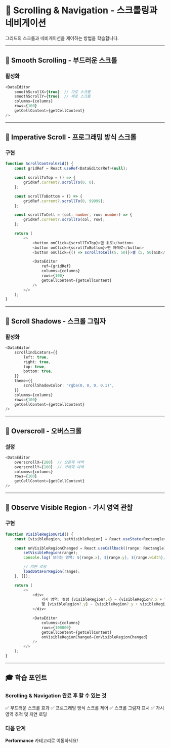 # 🚄 Scrolling & Navigation - 스크롤링과 네비게이션

그리드의 스크롤과 네비게이션을 제어하는 방법을 학습합니다.

---

## 📘 Smooth Scrolling - 부드러운 스크롤

### 활성화
```typescript
<DataEditor
    smoothScrollX={true}  // 가로 스크롤
    smoothScrollY={true}  // 세로 스크롤
    columns={columns}
    rows={100}
    getCellContent={getCellContent}
/>
```

---

## 📘 Imperative Scroll - 프로그래밍 방식 스크롤

### 구현
```typescript
function ScrollControlGrid() {
    const gridRef = React.useRef<DataEditorRef>(null);

    const scrollToTop = () => {
        gridRef.current?.scrollTo(0, 0);
    };

    const scrollToBottom = () => {
        gridRef.current?.scrollTo(0, 99999);
    };

    const scrollToCell = (col: number, row: number) => {
        gridRef.current?.scrollTo(col, row);
    };

    return (
        <>
            <button onClick={scrollToTop}>맨 위로</button>
            <button onClick={scrollToBottom}>맨 아래로</button>
            <button onClick={() => scrollToCell(5, 50)}>셀 (5, 50)으로</button>

            <DataEditor
                ref={gridRef}
                columns={columns}
                rows={100}
                getCellContent={getCellContent}
            />
        </>
    );
}
```

---

## 📘 Scroll Shadows - 스크롤 그림자

### 활성화
```typescript
<DataEditor
    scrollIndicators={{
        left: true,
        right: true,
        top: true,
        bottom: true,
    }}
    theme={{
        scrollShadowColor: "rgba(0, 0, 0, 0.1)",
    }}
    columns={columns}
    rows={100}
    getCellContent={getCellContent}
/>
```

---

## 📘 Overscroll - 오버스크롤

### 설정
```typescript
<DataEditor
    overscrollX={200}  // 오른쪽 여백
    overscrollY={100}  // 아래쪽 여백
    columns={columns}
    rows={100}
    getCellContent={getCellContent}
/>
```

---

## 📘 Observe Visible Region - 가시 영역 관찰

### 구현
```typescript
function VisibleRegionGrid() {
    const [visibleRegion, setVisibleRegion] = React.useState<Rectangle>();

    const onVisibleRegionChanged = React.useCallback((range: Rectangle) => {
        setVisibleRegion(range);
        console.log(`보이는 영역: ${range.x}, ${range.y}, ${range.width}, ${range.height}`);

        // 지연 로딩
        loadDataForRegion(range);
    }, []);

    return (
        <>
            <div>
                가시 영역: 컬럼 {visibleRegion?.x} ~ {visibleRegion?.x + visibleRegion?.width},
                행 {visibleRegion?.y} ~ {visibleRegion?.y + visibleRegion?.height}
            </div>

            <DataEditor
                columns={columns}
                rows={100000}
                getCellContent={getCellContent}
                onVisibleRegionChanged={onVisibleRegionChanged}
            />
        </>
    );
}
```

---

## 🎓 학습 포인트

### Scrolling & Navigation 완료 후 할 수 있는 것
✅ 부드러운 스크롤 효과
✅ 프로그래밍 방식 스크롤 제어
✅ 스크롤 그림자 표시
✅ 가시 영역 추적 및 지연 로딩

### 다음 단계
**Performance** 카테고리로 이동하세요!
